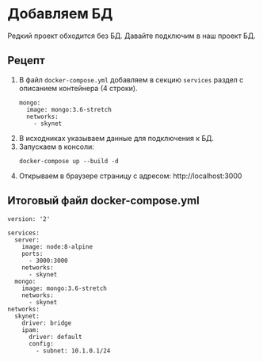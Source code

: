 # Добавляем БД

Редкий проект обходится без БД. Давайте подключим в наш проект БД.

## Рецепт
1. В файл `docker-compose.yml` добавляем в секцию `services` раздел с описанием контейнера (4 строки).
    ```
    mongo:
      image: mongo:3.6-stretch
      networks:
        - skynet
    ```
1. В исходниках указываем данные для подключения к БД.
1. Запускаем в консоли:
    ```
    docker-compose up --build -d
    ```
1. Открываем в браузере страницу с адресом: http://localhost:3000

## Итоговый файл docker-compose.yml
```
version: '2'

services:
  server:
    image: node:8-alpine
    ports:
      - 3000:3000 
    networks:
      - skynet
  mongo:
    image: mongo:3.6-stretch
    networks:
      - skynet
networks:
  skynet:
    driver: bridge
    ipam:
      driver: default
      config:
        - subnet: 10.1.0.1/24      
```
